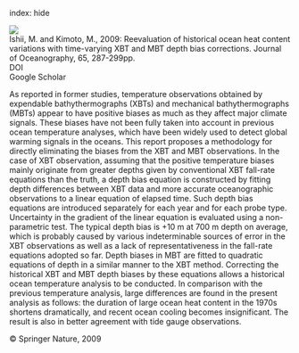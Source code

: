 index: hide

<div class="Citation">
    <div class="Citation-thumb CitationThumb-linked"  data-href="https://doi.org/10.1007/s10872-009-0027-7">
      <img src="https://static.claimspace.cloud/climate-study-static/refs/thumbs/10/Ishii_and_Kimoto_2009-thumb.png" />
    </div>

  <div class="Citation-body">
    <div class="Citation-text">Ishii, M. and Kimoto, M., 2009: Reevaluation of historical ocean heat content variations with time-varying XBT and MBT depth bias corrections. <span class="Article-journal">Journal of Oceanography, </span><span class="Article-volume">65, </span>287-299pp.</div>
    <div class="Citation-links">
      <div class="CitationLink" data-href="https://doi.org/10.1007/s10872-009-0027-7">
        <div class="CitationLink-icon CitationLink-Doi"></div>
        <div class="CitationLink-text">DOI</div>
      </div>
      <div class="CitationLink" data-href="https://scholar.google.com/scholar?q=10.1007/s10872-009-0027-7">
        <div class="CitationLink-icon CitationLink-Scholar"></div>
        <div class="CitationLink-text">Google Scholar</div>
      </div>
    </div>
  </div>
</div>

As reported in former studies, temperature observations obtained by expendable bathythermographs (XBTs) and mechanical bathythermographs (MBTs) appear to have positive biases as much as they affect major climate signals. These biases have not been fully taken into account in previous ocean temperature analyses, which have been widely used to detect global warming signals in the oceans. This report proposes a methodology for directly eliminating the biases from the XBT and MBT observations. In the case of XBT observation, assuming that the positive temperature biases mainly originate from greater depths given by conventional XBT fall-rate equations than the truth, a depth bias equation is constructed by fitting depth differences between XBT data and more accurate oceanographic observations to a linear equation of elapsed time. Such depth bias equations are introduced separately for each year and for each probe type. Uncertainty in the gradient of the linear equation is evaluated using a non-parametric test. The typical depth bias is +10 m at 700 m depth on average, which is probably caused by various indeterminable sources of error in the XBT observations as well as a lack of representativeness in the fall-rate equations adopted so far. Depth biases in MBT are fitted to quadratic equations of depth in a similar manner to the XBT method. Correcting the historical XBT and MBT depth biases by these equations allows a historical ocean temperature analysis to be conducted. In comparison with the previous temperature analysis, large differences are found in the present analysis as follows: the duration of large ocean heat content in the 1970s shortens dramatically, and recent ocean cooling becomes insignificant. The result is also in better agreement with tide gauge observations.

<div class="Citation-copy">
&copy; Springer Nature, 2009
</div>